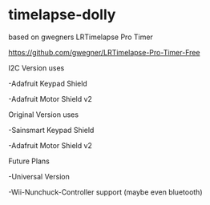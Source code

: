 # timelapse-dolly

based on gwegners LRTimelapse Pro Timer

https://github.com/gwegner/LRTimelapse-Pro-Timer-Free





I2C Version uses

-Adafruit Keypad Shield

-Adafruit Motor Shield v2





Original Version uses

-Sainsmart Keypad Shield

-Adafruit Motor Shield v2





Future Plans

-Universal Version

-Wii-Nunchuck-Controller support (maybe even bluetooth)




